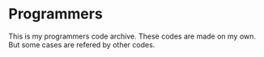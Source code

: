 # Programmers

This is my programmers code archive.
These codes are made on my own.
But some cases are refered by other codes.
